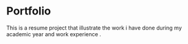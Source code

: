 # Portfolio
This is a resume project that illustrate the work i have done during my academic year and work experience .

